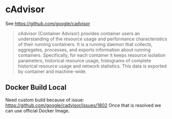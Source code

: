 # cAdvisor

See https://github.com/google/cadvisor

> cAdvisor (Container Advisor) provides container users an understanding of the resource usage and performance characteristics of their 
> running containers. It is a running daemon that collects, aggregates, processes, and exports information about running containers. 
> Specifically, for each container it keeps resource isolation parameters, 
> historical resource usage, histograms of complete historical resource usage and network statistics. 
> This data is exported by container and machine-wide.

## Docker Build Local

Need custom build because of issue:
https://github.com/google/cadvisor/issues/1802
Once that is resolved we can use official Docker Image.
